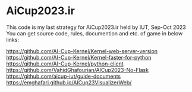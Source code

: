 # AiCup2023.ir
This code is my last strategy for AiCup2023.ir held by IUT, Sep-Oct 2023
You can get source code, rules, documention and etc. of game in below links:


https://github.com/AI-Cup-Kernel/Kernel-web-server-version
https://github.com/AI-Cup-Kernel/Kernel-faster-for-python
https://github.com/AI-Cup-Kernel/python-client
https://github.com/VahidGhafourian/AICup2023-No-Flask
https://github.com/aicup-iut/guide-documents
https://emghafari.github.io/AICup23VisualizerWeb/
